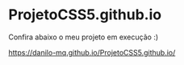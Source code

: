 # ProjetoCSS5.github.io

Confira abaixo o meu projeto em execução :)

https://danilo-mq.github.io/ProjetoCSS5.github.io/
